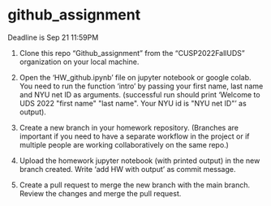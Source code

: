 # github_assignment

Deadline is Sep 21 11:59PM

1. Clone this repo “Github_assignment” from the “CUSP2022FallUDS” organization on your local machine. 

2. Open the ‘HW_github.ipynb’ file on jupyter notebook or google colab. You need to run the function ‘intro’ by passing your first name, last name and NYU net ID as arguments. (successful run should print ‘Welcome to UDS 2022 "first name" "last name". Your NYU id is "NYU net ID"’ as output).

3. Create a new branch in your homework repository. (Branches are important if you need to have a separate workflow in the project or if multiple people are working collaboratively on the same repo.)

4. Upload the homework jupyter notebook (with printed output) in the new branch created. Write ‘add HW with output’ as commit message.

5. Create a pull request to merge the new branch with the main branch. Review the changes and merge the pull request.
